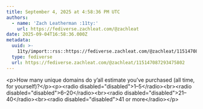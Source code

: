 ```yaml
---
title: September 4, 2025 at 4:58:36 PM UTC
authors:
  - name: 'Zach Leatherman :11ty:'
    url: https://fediverse.zachleat.com/@zachleat
date: 2025-09-04T16:58:36.000Z
metadata:
  uuid: >-
    11ty/import::rss::https://fediverse.zachleat.com/@zachleat/115147087293475802
  type: fediverse
  url: https://fediverse.zachleat.com/@zachleat/115147087293475802
---
```

\<p>How many unique domains do y’all estimate you’ve purchased (all time, for yourself)?\</p>\<p>\<radio disabled="disabled">1–5\</radio>\<br>\<radio disabled="disabled">6–20\</radio>\<br>\<radio disabled="disabled">21–40\</radio>\<br>\<radio disabled="disabled">41 or more\</radio>\</p>